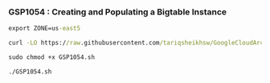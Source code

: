 ### GSP1054 : Creating and Populating a Bigtable Instance

```cmd
export ZONE=us-east5
```

```cmd
curl -LO https://raw.githubusercontent.com/tariqsheikhsw/GoogleCloudArchitectLabs/main/Solutions/GSP1054.sh

sudo chmod +x GSP1054.sh

./GSP1054.sh
```
